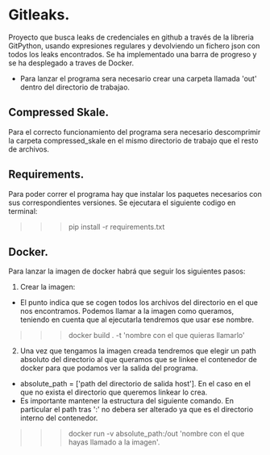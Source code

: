 # Gitleaks.
Proyecto que busca leaks de credenciales en github a través de la libreria GitPython, usando expresiones regulares y devolviendo un fichero json con
todos los leaks encontrados. Se ha implementado una barra de progreso y se ha desplegado a traves de Docker.
- Para lanzar el programa sera necesario crear una carpeta llamada 'out' dentro del directorio de trabajao.
## Compressed Skale.
Para el correcto funcionamiento del programa sera necesario descomprimir la carpeta  compressed_skale en el mismo directorio de trabajo que el resto de archivos.
## Requirements.
Para poder correr el programa hay que instalar los paquetes necesarios con sus correspondientes versiones. Se ejecutara el siguiente codigo en terminal:
>>>pip install -r requirements.txt
## Docker.
Para lanzar la imagen de docker habrá que seguir los siguientes pasos:
1. Crear la imagen: 
- El punto indica que se cogen todos los archivos del directorio en el que nos encontramos. Podemos llamar a la imagen como queramos, teniendo en cuenta que al ejecutarla tendremos que usar ese nombre.
>>>docker build . -t 'nombre con el que quieras llamarlo'
2. Una vez que tengamos la imagen creada tendremos que elegir un path absoluto del directorio al que queramos que se linkee el contenedor de docker
para que podamos ver la salida del programa.
- absolute_path = ['path del directorio de salida host']. En el caso en el que no exista el directorio que queremos linkear lo crea.
- Es importante mantener la estructura del siguiente comando. En particular el path tras ':' no debera ser alterado ya que es el directorio interno del contenedor.
>>>docker run -v absolute_path:/out 'nombre con el que hayas llamado a la imagen'.
